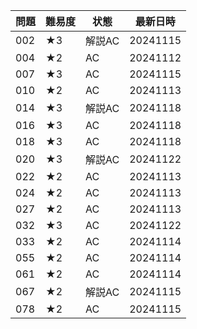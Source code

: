 | 問題 | 難易度 | 状態 | 最新日時 | 
| ---- | ------ | ---- | -------- | 
| 002  | ★3    | 解説AC   | 20241115 | 
| 004  | ★2    | AC   | 20241112 | 
| 007  | ★3    | AC   | 20241115 | 
| 010  | ★2    | AC   | 20241113 | 
| 014  | ★3    | 解説AC   | 20241118 | 
| 016  | ★3    | AC   | 20241118 | 
| 018  | ★3    | AC   | 20241118 | 
| 020  | ★3    | 解説AC   | 20241122 | 
| 022  | ★2    | AC   | 20241113 | 
| 024  | ★2    | AC   | 20241113 | 
| 027  | ★2    | AC   | 20241113 | 
| 032  | ★3    | AC   | 20241122 | 
| 033  | ★2    | AC   | 20241114 | 
| 055  | ★2    | AC   | 20241114 | 
| 061  | ★2    | AC   | 20241114 | 
| 067  | ★2    | 解説AC   | 20241115 | 
| 078  | ★2    | AC   | 20241115 | 